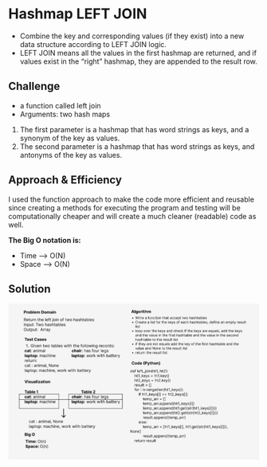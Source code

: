 # Hashmap LEFT JOIN
<!-- Short summary or background information -->
- Combine the key and corresponding values (if they exist) into a new data structure according to LEFT JOIN logic.
- LEFT JOIN means all the values in the first hashmap are returned, and if values exist in the “right” hashmap, they are appended to the result row.

## Challenge
<!-- Description of the challenge -->
- a function called left join
- Arguments: two hash maps
1. The first parameter is a hashmap that has word strings as keys, and a synonym of the key as values.
2. The second parameter is a hashmap that has word strings as keys, and antonyms of the key as values.

## Approach & Efficiency
<!-- What approach did you take? Why? What is the Big O space/time for this approach? -->
I used the function approach to make the code more efficient and reusable since creating a methods for executing the program and testing
will be computationally cheaper and will create a much cleaner (readable) code as well.

**The Big O notation is:**
- Time --> O(N) 
- Space --> O(N)

## Solution
<!-- Embedded whiteboard image -->
![Left join whiteboard](left_join.png)